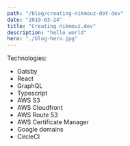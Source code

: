 ```yaml
---
path: "/blog/creating-nikmouz-dot-dev"
date: "2019-03-24"
title: "Creating nikmouz.dev"
description: "hello world"
hero: "./blog-hero.jpg"
---
```


Technologies:
- Gatsby
- React
- GraphQL
- Typescript
- AWS S3
- AWS Cloudfront
- AWS Route 53
- AWS Certificate Manager
- Google domains
- CircleCI
